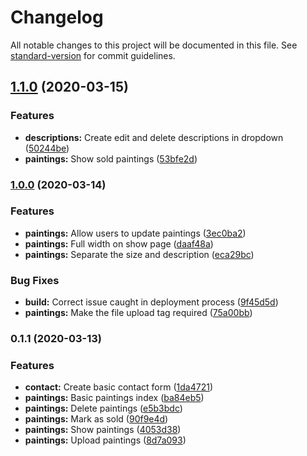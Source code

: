 # Changelog

All notable changes to this project will be documented in this file. See [standard-version](https://github.com/conventional-changelog/standard-version) for commit guidelines.

## [1.1.0](https://github.com/charlescampbell/lynne-campbell-artist/compare/v1.0.0...v1.1.0) (2020-03-15)


### Features

* **descriptions:** Create edit and delete descriptions in dropdown ([50244be](https://github.com/charlescampbell/lynne-campbell-artist/commit/50244bed161663ea18f261a81713417ab32c3670))
* **paintings:** Show sold paintings ([53bfe2d](https://github.com/charlescampbell/lynne-campbell-artist/commit/53bfe2dacd57f4a2beca30e358ab5681e8e19829))

### [1.0.0](https://github.com/charlescampbell/lynne-campbell-artist/compare/v0.1.1...v0.1.2) (2020-03-14)


### Features

* **paintings:** Allow users to update paintings ([3ec0ba2](https://github.com/charlescampbell/lynne-campbell-artist/commit/3ec0ba210ec2e094e7e2bd6fe64982b3b89c61f5))
* **paintings:** Full width on show page ([daaf48a](https://github.com/charlescampbell/lynne-campbell-artist/commit/daaf48abc5896c092a18d754182992281c65aeae))
* **paintings:** Separate the size and description ([eca29bc](https://github.com/charlescampbell/lynne-campbell-artist/commit/eca29bc4a5a93de44113747bb18f5967e5866c34))


### Bug Fixes

* **build:** Correct issue caught in deployment process ([9f45d5d](https://github.com/charlescampbell/lynne-campbell-artist/commit/9f45d5de129557054cb2c9e46e2fbf31db31e125))
* **paintings:** Make the file upload tag required ([75a00bb](https://github.com/charlescampbell/lynne-campbell-artist/commit/75a00bb8a0eabb18dd3d6cff11207bf2500a3231))

### 0.1.1 (2020-03-13)


### Features

* **contact:** Create basic contact form ([1da4721](https://github.com/charlescampbell/lynne-campbell-artist/commit/1da4721b630c3e68f6dd2c4b7965f57619ee19b8))
* **paintings:** Basic paintings index ([ba84eb5](https://github.com/charlescampbell/lynne-campbell-artist/commit/ba84eb5ae1090d430a6eead90012701a7842f169))
* **paintings:** Delete paintings ([e5b3bdc](https://github.com/charlescampbell/lynne-campbell-artist/commit/e5b3bdc850630895caccc4692f43196eb07e5280))
* **paintings:** Mark as sold ([90f9e4d](https://github.com/charlescampbell/lynne-campbell-artist/commit/90f9e4d31998417e8e2ec095b33426d5d38e2916))
* **paintings:** Show paintings ([4053d38](https://github.com/charlescampbell/lynne-campbell-artist/commit/4053d38082b2dbbd51e937363c093d859cf71ade))
* **paintings:** Upload paintings ([8d7a093](https://github.com/charlescampbell/lynne-campbell-artist/commit/8d7a0932f14862bd9d9d577036ba9805cb2df813))
